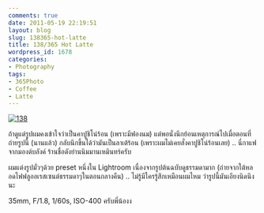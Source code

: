 ```yaml
---
comments: true
date: 2011-05-19 22:19:51
layout: blog
slug: 138365-hot-latte
title: 138/365 Hot Latte
wordpress_id: 1678
categories:
- Photography
tags:
- 365Photo
- Coffee
- Latte
---
```


[![138](http://files.armno.in.th/uploads/2011/05/138_thumb.jpg)](http://files.armno.in.th/uploads/2011/05/138.jpg)

ถ้าดูแต่รูปผมคงเข้าใจว่าเป็นคาปูชิโน่ร้อน (เพราะมีฟองนม) แต่พอนั่งนึกย้อนเหตุการณ์ไปเมื่อตอนที่ถ่ายรูปนี้ (นานแล้ว) กลับนึกขึ้นได้ว่ามันเป็นลาเต้ร้อน (เพราะผมไม่เคยสั่งคาปูชิโน่ร้อนเลย) .. นี่กาแฟจากมองต์บลังค์ ร้านชื่อดังย่านนิมมานเหมินทร์ครับ

ผมแต่งรูปมั่วๆด้วย preset หนึ่งใน Lightroom เนื่องจากรูปต้นฉบับดูธรรมดามาก (ถ่ายจากใต้หลอดไฟฟลูออเรสเซนต์ธรรมดาๆในตอนกลางคืน) .. ไม่รู้มีใครรู้สึกเหมือนผมไหม ว่ารูปนี้มันเอียงนิดนึงนะ

35mm, F/1.8, 1/60s, ISO-400 ครับพี่น้องง
